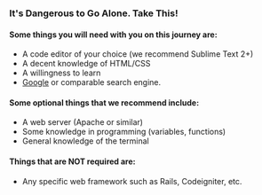 ### It's Dangerous to Go Alone. Take This!
#### Some things you will need with you on this journey are:
*   A code editor of your choice (we recommend Sublime Text 2+)
*   A decent knowledge of HTML/CSS
*   A willingness to learn
*   [Google](https://google.com) or comparable search engine.

#### Some optional things that we recommend include:
*   A web server (Apache or similar)
*   Some knowledge in programming (variables, functions)
*   General knowledge of the terminal

#### Things that are **NOT** required are:
*   Any specific web framework such as Rails, Codeigniter, etc.